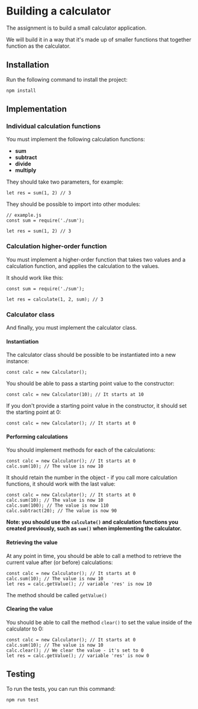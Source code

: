 # Building a calculator

The assignment is to build a small calculator application. 

We will build it in a way that it's made up of smaller functions that together function as the calculator.

## Installation

Run the following command to install the project:

```
npm install
```

## Implementation

### Individual calculation functions

You must implement the following calculation functions:

* **sum**
* **subtract**
* **divide**
* **multiply**

They should take two parameters, for example:

```
let res = sum(1, 2) // 3
``` 

They should be possible to import into other modules:

```
// example.js
const sum = require('./sum');

let res = sum(1, 2) // 3
```

### Calculation higher-order function

You must implement a higher-order function that takes two values and a calculation function, and applies the calculation to the values.

It should work like this:

```
const sum = require('./sum');

let res = calculate(1, 2, sum); // 3
```

### Calculator class

And finally, you must implement the calculator class.

#### Instantiation

The calculator class should be possible to be instantiated into a new instance:

```
const calc = new Calculator();
```

You should be able to pass a starting point value to the constructor:

```
const calc = new Calculator(10); // It starts at 10
```

If you don't provide a starting point value in the constructor, it should set the starting point at 0:

```
const calc = new Calculator(); // It starts at 0
```

#### Performing calculations

You should implement methods for each of the calculations:

```
const calc = new Calculator(); // It starts at 0
calc.sum(10); // The value is now 10
```

It should retain the number in the object - if you call more calculation functions, it should work with the last value:

```
const calc = new Calculator(); // It starts at 0
calc.sum(10); // The value is now 10
calc.sum(100); // The value is now 110
calc.subtract(20); // The value is now 90
```

**Note: you should use the `calculate()` and calculation functions you created previously, such as `sum()` when implementing the calculator.**

#### Retrieving the value

At any point in time, you should be able to call a method to retrieve the current value after (or before) calculations:

```
const calc = new Calculator(); // It starts at 0
calc.sum(10); // The value is now 10
let res = calc.getValue(); // variable 'res' is now 10
```

The method should be called `getValue()`

#### Clearing the value

You should be able to call the method `clear()` to set the value inside of the calculator to 0:

```
const calc = new Calculator(); // It starts at 0
calc.sum(10); // The value is now 10
calc.clear(); // We clear the value - it's set to 0
let res = calc.getValue(); // variable 'res' is now 0
```

## Testing

To run the tests, you can run this command:

```
npm run test
```